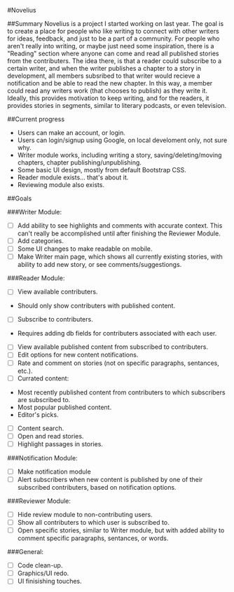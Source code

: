 #Novelius

##Summary
Novelius is a project I started working on last year. The goal is to create a place for people who like writing to connect with other writers for ideas, feedback, and just to be a part of a community. For people who aren't really into writing, or maybe just need some inspiration, there is a "Reading" section where anyone can come and read all published stories from the contributers. The idea there, is that a reader could subscribe to a certain writer, and when the writer publishes a chapter to a story in development, all members subsribed to that writer would recieve a notification and be able to read the new chapter. In this way, a member could read any writers work (that chooses to publish) as they write it. Ideally, this provides motivation to keep writing, and for the readers, it provides stories in segments, similar to literary podcasts, or even television.

##Current progress
- Users can make an account, or login.
- Users can login/signup using Google, on local develoment only, not sure why.
- Writer module works, including writing a story, saving/deleting/moving chapters, chapter publishing/unpublishing.
- Some basic UI design, mostly from default Bootstrap CSS.
- Reader module exists... that's about it.
- Reviewing module also exists.

##Goals

###Writer Module:
- [ ] Add ability to see highlights and comments with accurate context. This can't really be accomplished until after finishing the Reviewer Module.
- [ ] Add categories.
- [ ] Some UI changes to make readable on mobile.
- [ ] Make Writer main page, which shows all currently existing stories, with ability to add new story, or see comments/suggestiongs.

###Reader Module:
- [ ] View available contributers.
 - Should only show contributers with published content.
- [ ] Subscribe to contributers.
 - Requires adding db fields for contributers associated with each user.
- [ ] View available published content from subscribed to contributers.
- [ ] Edit options for new content notifications.
- [ ] Rate and comment on stories (not on specific paragraphs, sentances, etc.).
- [ ] Currated content:
 - Most recently published content from contributers to which subscribers are subscribed to.
 - Most popular published content.
 - Editor's picks.
- [ ] Content search.
- [ ] Open and read stories.
- [ ] Highlight passages in stories.

###Notification Module:
- [ ] Make notification module
- [ ] Alert subscribers when new content is published by one of their subscribed contributers, based on notification options.

###Reviewer Module:
- [ ] Hide review module to non-contributing users.
- [ ] Show all contributers to which user is subscribed to.
- [ ] Open specific stories, similar to Writer module, but with added ability to comment specific paragraphs, sentances, or words.

###General:
- [ ] Code clean-up.
- [ ] Graphics/UI redo.
- [ ] UI finisishing touches.

